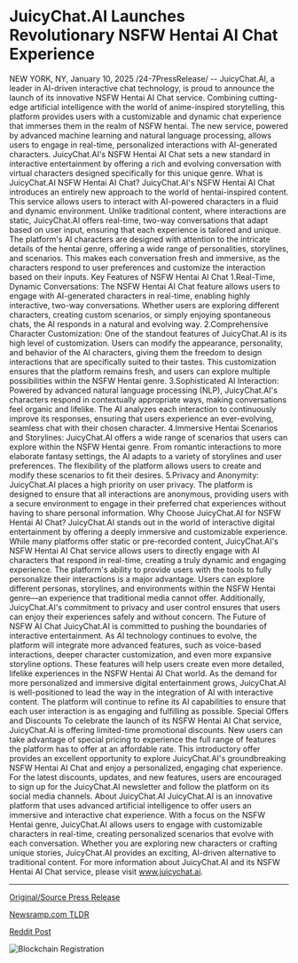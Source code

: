 # JuicyChat.AI Launches Revolutionary NSFW Hentai AI Chat Experience

NEW YORK, NY, January 10, 2025 /24-7PressRelease/ -- JuicyChat.AI, a leader in AI-driven interactive chat technology, is proud to announce the launch of its innovative NSFW Hentai AI Chat service. Combining cutting-edge artificial intelligence with the world of anime-inspired storytelling, this platform provides users with a customizable and dynamic chat experience that immerses them in the realm of NSFW hentai.  The new service, powered by advanced machine learning and natural language processing, allows users to engage in real-time, personalized interactions with AI-generated characters. JuicyChat.AI's NSFW Hentai AI Chat sets a new standard in interactive entertainment by offering a rich and evolving conversation with virtual characters designed specifically for this unique genre.  What is JuicyChat.AI NSFW Hentai AI Chat? JuicyChat.AI's NSFW Hentai AI Chat introduces an entirely new approach to the world of hentai-inspired content. This service allows users to interact with AI-powered characters in a fluid and dynamic environment. Unlike traditional content, where interactions are static, JuicyChat.AI offers real-time, two-way conversations that adapt based on user input, ensuring that each experience is tailored and unique.  The platform's AI characters are designed with attention to the intricate details of the hentai genre, offering a wide range of personalities, storylines, and scenarios. This makes each conversation fresh and immersive, as the characters respond to user preferences and customize the interaction based on their inputs.  Key Features of NSFW Hentai AI Chat 1.Real-Time, Dynamic Conversations: The NSFW Hentai AI Chat feature allows users to engage with AI-generated characters in real-time, enabling highly interactive, two-way conversations. Whether users are exploring different characters, creating custom scenarios, or simply enjoying spontaneous chats, the AI responds in a natural and evolving way.  2.Comprehensive Character Customization: One of the standout features of JuicyChat.AI is its high level of customization. Users can modify the appearance, personality, and behavior of the AI characters, giving them the freedom to design interactions that are specifically suited to their tastes. This customization ensures that the platform remains fresh, and users can explore multiple possibilities within the NSFW Hentai genre.  3.Sophisticated AI Interaction: Powered by advanced natural language processing (NLP), JuicyChat.AI's characters respond in contextually appropriate ways, making conversations feel organic and lifelike. The AI analyzes each interaction to continuously improve its responses, ensuring that users experience an ever-evolving, seamless chat with their chosen character.  4.Immersive Hentai Scenarios and Storylines: JuicyChat.AI offers a wide range of scenarios that users can explore within the NSFW Hentai genre. From romantic interactions to more elaborate fantasy settings, the AI adapts to a variety of storylines and user preferences. The flexibility of the platform allows users to create and modify these scenarios to fit their desires.  5.Privacy and Anonymity: JuicyChat.AI places a high priority on user privacy. The platform is designed to ensure that all interactions are anonymous, providing users with a secure environment to engage in their preferred chat experiences without having to share personal information.  Why Choose JuicyChat.AI for NSFW Hentai AI Chat? JuicyChat.AI stands out in the world of interactive digital entertainment by offering a deeply immersive and customizable experience. While many platforms offer static or pre-recorded content, JuicyChat.AI's NSFW Hentai AI Chat service allows users to directly engage with AI characters that respond in real-time, creating a truly dynamic and engaging experience.  The platform's ability to provide users with the tools to fully personalize their interactions is a major advantage. Users can explore different personas, storylines, and environments within the NSFW Hentai genre—an experience that traditional media cannot offer. Additionally, JuicyChat.AI's commitment to privacy and user control ensures that users can enjoy their experiences safely and without concern.  The Future of NSFW AI Chat JuicyChat.AI is committed to pushing the boundaries of interactive entertainment. As AI technology continues to evolve, the platform will integrate more advanced features, such as voice-based interactions, deeper character customization, and even more expansive storyline options. These features will help users create even more detailed, lifelike experiences in the NSFW Hentai AI Chat world.  As the demand for more personalized and immersive digital entertainment grows, JuicyChat.AI is well-positioned to lead the way in the integration of AI with interactive content. The platform will continue to refine its AI capabilities to ensure that each user interaction is as engaging and fulfilling as possible.  Special Offers and Discounts To celebrate the launch of its NSFW Hentai AI Chat service, JuicyChat.AI is offering limited-time promotional discounts. New users can take advantage of special pricing to experience the full range of features the platform has to offer at an affordable rate. This introductory offer provides an excellent opportunity to explore JuicyChat.AI's groundbreaking NSFW Hentai AI Chat and enjoy a personalized, engaging chat experience.  For the latest discounts, updates, and new features, users are encouraged to sign up for the JuicyChat.AI newsletter and follow the platform on its social media channels.  About JuicyChat.AI JuicyChat.AI is an innovative platform that uses advanced artificial intelligence to offer users an immersive and interactive chat experience. With a focus on the NSFW Hentai genre, JuicyChat.AI allows users to engage with customizable characters in real-time, creating personalized scenarios that evolve with each conversation. Whether you are exploring new characters or crafting unique stories, JuicyChat.AI provides an exciting, AI-driven alternative to traditional content.  For more information about JuicyChat.AI and its NSFW Hentai AI Chat service, please visit www.juicychat.ai. 

---

[Original/Source Press Release](https://www.24-7pressrelease.com/press-release/517729/juicychatai-launches-revolutionary-nsfw-hentai-ai-chat-experience)
                    

[Newsramp.com TLDR](https://newsramp.com/curated-news/juicychat-ai-introduces-nsfw-hentai-ai-chat-for-interactive-anime-inspired-conversations/a0d69a9b48672ac1e85e2bf02d6cb3a8) 

 



[Reddit Post](https://www.reddit.com/r/technology_press/comments/1hxzrdw/juicychatai_introduces_nsfw_hentai_ai_chat_for/) 



![Blockchain Registration](https://cdn.newsramp.app/24-7PressRelease/qrcode/251/10/odorkBrf.webp)